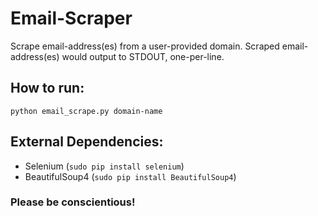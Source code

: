 # Email-Scraper
Scrape email-address(es) from a user-provided domain. Scraped email-address(es) would output to STDOUT, one-per-line.

## How to run:
`python email_scrape.py domain-name`

## External Dependencies:
* Selenium  (`sudo pip install selenium`)
* BeautifulSoup4 (`sudo pip install BeautifulSoup4`)

### Please be conscientious!
